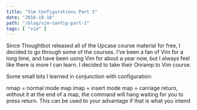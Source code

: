 ```yaml
---
title: "Vim Configurations Part 1"
date: "2018-10-18"
path: "/blog/vim-config-part-1"
tags: [ "vim" ] 
---
```


Since Thoughtbot released all of the Upcase course material for free, I decided to go through some of the courses. I've been a fan of Vim for a long time, and have been using Vim for about a year now, but I always feel like there is more I can learn. I decided to take their Onramp to Vim course.

Some small bits I learned in conjunction with configuration:

nmap = normal mode map
imap = insert mode map
<cr> = carriage return, without it at the end of a map, the command will hang waiting for you to press return. This can be used to your advantage if that is what you intend

